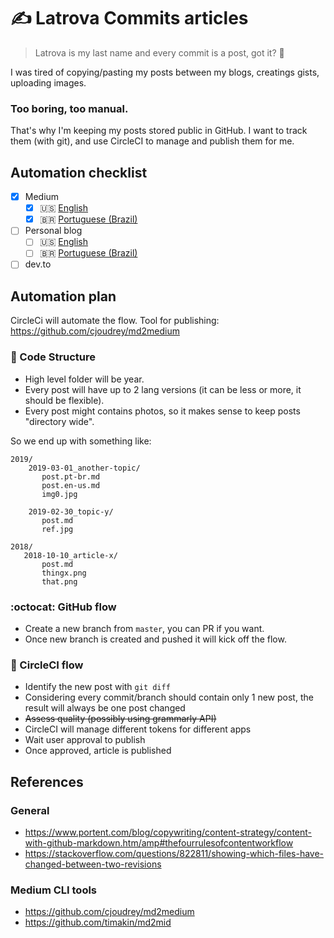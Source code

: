 # ✍️ Latrova Commits articles

> Latrova is my last name and every commit is a post, got it? 🤙

I was tired of copying/pasting my posts between my blogs, creatings gists, uploading images.

### Too boring, too manual.

That's why I'm keeping my posts stored public in GitHub. I want to track them (with git), and use CircleCI to manage and publish them for me.

## Automation checklist

- [x] Medium
  - [x] 🇺🇸 [English](https://medium.com/@guilhermelatrova/)
  - [x] 🇧🇷 [Portuguese (Brazil)](https://medium.com/@guilhermelatrova_ptbr/)
- [ ] Personal blog
  - [ ] 🇺🇸 [English](http://www.latrovacommits.com/en/)
  - [ ] 🇧🇷 [Portuguese (Brazil)](http://www.latrovacommits.com/pt/)
- [ ] dev.to

## Automation plan

CircleCi will automate the flow.
Tool for publishing: https://github.com/cjoudrey/md2medium

### 🧬 Code Structure

- High level folder will be year.
- Every post will have up to 2 lang versions (it can be less or more, it should be flexible).
- Every post might contains photos, so it makes sense to keep posts "directory wide".

So we end up with something like:

```
2019/
    2019-03-01_another-topic/
       post.pt-br.md
       post.en-us.md
       img0.jpg

    2019-02-30_topic-y/
       post.md
       ref.jpg

2018/
   2018-10-10_article-x/
       post.md
       thingx.png
       that.png
```

### :octocat: GitHub flow

- Create a new branch from `master`, you can PR if you want.
- Once new branch is created and pushed it will kick off the flow.

### 🤖 CircleCI flow

- Identify the new post with `git diff`
- Considering every commit/branch should contain only 1 new post, the result will always be one post changed
- ~~Assess quality (possibly using grammarly API)~~
- CircleCI will manage different tokens for different apps
- Wait user approval to publish
- Once approved, article is published

## References

### General
- https://www.portent.com/blog/copywriting/content-strategy/content-with-github-markdown.htm/amp#thefourrulesofcontentworkflow
- https://stackoverflow.com/questions/822811/showing-which-files-have-changed-between-two-revisions

### Medium CLI tools
- https://github.com/cjoudrey/md2medium
- https://github.com/timakin/md2mid
